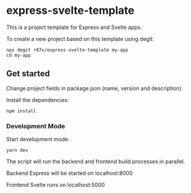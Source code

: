 # express-svelte-template
This is a project template for Express and Svelte apps.

To create a new project based on this template using degit:
```
npx degit r87x/express-svelte-template my-app
cd my-app
```
## Get started
Change project fields in package.json (name, version and description).

Install the dependencies:
```
npm install
```

### Development Mode
Start development mode:
```
yarn dev
```
The script will run the backend and frontend build processes in parallel.

Backend Express will be started on localhost:8000

Frontend Svelte runs on localhost:5000